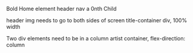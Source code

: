 Bold Home element
   header nav a 0nth Child

header img needs to go to both sides of screen
   title-container div, 
   100% width


Two div elements need to be in a column
    artist container, flex-direction: column